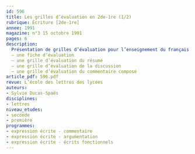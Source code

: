 ```yaml
---
id: 596
title: Les grilles d’évaluation en 2de-1re (1/2)
rubrique: Écriture [2de-1re]
annee: 1991
magazine: n°3 15 octobre 1991
pages: 6
description: 
  Présentation de grilles d’évaluation pour l’enseignement du français au lycée :
  – une fiche d’évaluation
  – une grille d’évaluation du résumé
  – une grille d’évaluation de la discussion
  – une grille d’évaluation du commentaire composé
article_pdf: 596.pdf
revue: L’école des lettres des lycées
auteurs:
- Sylvie Ducas-Spaës
disciplines:
- lettres
niveau_etudes:
- seconde
- première
programmes:
- expression écrite - commentaire
- expression écrite - argumentation
- expression écrite - écrits fonctionnels
---
```

